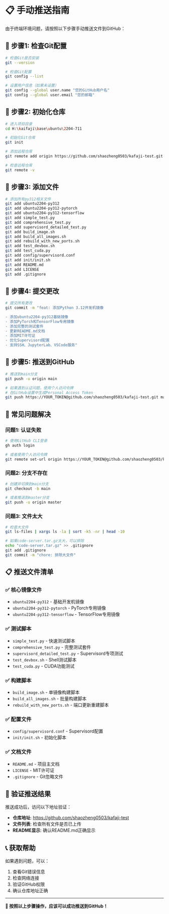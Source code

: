 # 📋 手动推送指南

由于终端环境问题，请按照以下步骤手动推送文件到GitHub：

## 🚀 步骤1: 检查Git配置

```bash
# 检查Git是否安装
git --version

# 检查Git配置
git config --list

# 设置用户信息（如果未设置）
git config --global user.name "您的GitHub用户名"
git config --global user.email "您的邮箱"
```

## 🚀 步骤2: 初始化仓库

```bash
# 进入项目目录
cd H:\kaifaji\base\ubuntu\2204-711

# 初始化Git仓库
git init

# 添加远程仓库
git remote add origin https://github.com/shaozheng0503/kafaji-test.git

# 检查远程仓库
git remote -v
```

## 🚀 步骤3: 添加文件

```bash
# 添加所有py312相关文件
git add ubuntu2204-py312
git add ubuntu2204-py312-pytorch
git add ubuntu2204-py312-tensorflow
git add simple_test.py
git add comprehensive_test.py
git add supervisord_detailed_test.py
git add build_image.sh
git add build_all_images.sh
git add rebuild_with_new_ports.sh
git add test_devbox.sh
git add test_cuda.py
git add config/supervisord.conf
git add init/init.sh
git add README.md
git add LICENSE
git add .gitignore
```

## 🚀 步骤4: 提交更改

```bash
# 提交所有更改
git commit -m "feat: 添加Python 3.12开发机镜像

- 添加ubuntu2204-py312基础镜像
- 添加PyTorch和TensorFlow专用镜像
- 添加完整的测试套件
- 更新README.md文档
- 添加MIT许可证
- 优化Supervisord配置
- 支持SSH、JupyterLab、VSCode服务"
```

## 🚀 步骤5: 推送到GitHub

```bash
# 推送到main分支
git push -u origin main

# 如果遇到认证问题，使用个人访问令牌
# 在GitHub设置中生成Personal Access Token
git push https://YOUR_TOKEN@github.com/shaozheng0503/kafaji-test.git main
```

## 🔧 常见问题解决

### 问题1: 认证失败
```bash
# 使用GitHub CLI登录
gh auth login

# 或者使用个人访问令牌
git remote set-url origin https://YOUR_TOKEN@github.com/shaozheng0503/kafaji-test.git
```

### 问题2: 分支不存在
```bash
# 创建并切换到main分支
git checkout -b main

# 或者推送到master分支
git push -u origin master
```

### 问题3: 文件太大
```bash
# 检查大文件
git ls-files | xargs ls -la | sort -k5 -nr | head -10

# 如果code-server.tar.gz太大，可以排除
echo "code-server.tar.gz" >> .gitignore
git add .gitignore
git commit -m "chore: 排除大文件"
```

## 📋 推送文件清单

### ✅ 核心镜像文件
- `ubuntu2204-py312` - 基础开发机镜像
- `ubuntu2204-py312-pytorch` - PyTorch专用镜像
- `ubuntu2204-py312-tensorflow` - TensorFlow专用镜像

### ✅ 测试脚本
- `simple_test.py` - 快速测试脚本
- `comprehensive_test.py` - 完整测试套件
- `supervisord_detailed_test.py` - Supervisord专项测试
- `test_devbox.sh` - Shell测试脚本
- `test_cuda.py` - CUDA功能测试

### ✅ 构建脚本
- `build_image.sh` - 单镜像构建脚本
- `build_all_images.sh` - 批量构建脚本
- `rebuild_with_new_ports.sh` - 端口更新重建脚本

### ✅ 配置文件
- `config/supervisord.conf` - Supervisord配置
- `init/init.sh` - 初始化脚本

### ✅ 文档文件
- `README.md` - 项目主文档
- `LICENSE` - MIT许可证
- `.gitignore` - Git忽略文件

## 🎯 验证推送结果

推送成功后，访问以下地址验证：
- **仓库地址**: https://github.com/shaozheng0503/kafaji-test
- **文件列表**: 检查所有文件是否已上传
- **README显示**: 确认README.md正确显示

## 📞 获取帮助

如果遇到问题，可以：
1. 查看Git错误信息
2. 检查网络连接
3. 验证GitHub权限
4. 确认仓库地址正确

---

**🎉 按照以上步骤操作，应该可以成功推送到GitHub！** 